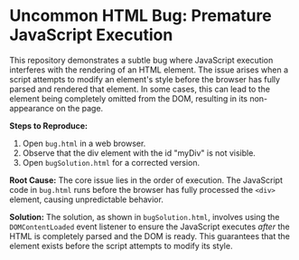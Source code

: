 # Uncommon HTML Bug: Premature JavaScript Execution

This repository demonstrates a subtle bug where JavaScript execution interferes with the rendering of an HTML element.  The issue arises when a script attempts to modify an element's style before the browser has fully parsed and rendered that element. In some cases, this can lead to the element being completely omitted from the DOM, resulting in its non-appearance on the page.

**Steps to Reproduce:**
1. Open `bug.html` in a web browser.
2. Observe that the div element with the id "myDiv" is not visible.
3. Open `bugSolution.html` for a corrected version.

**Root Cause:**
The core issue lies in the order of execution. The JavaScript code in `bug.html` runs before the browser has fully processed the `<div>` element, causing unpredictable behavior. 

**Solution:**
The solution, as shown in `bugSolution.html`, involves using the `DOMContentLoaded` event listener to ensure the JavaScript executes *after* the HTML is completely parsed and the DOM is ready. This guarantees that the element exists before the script attempts to modify its style.